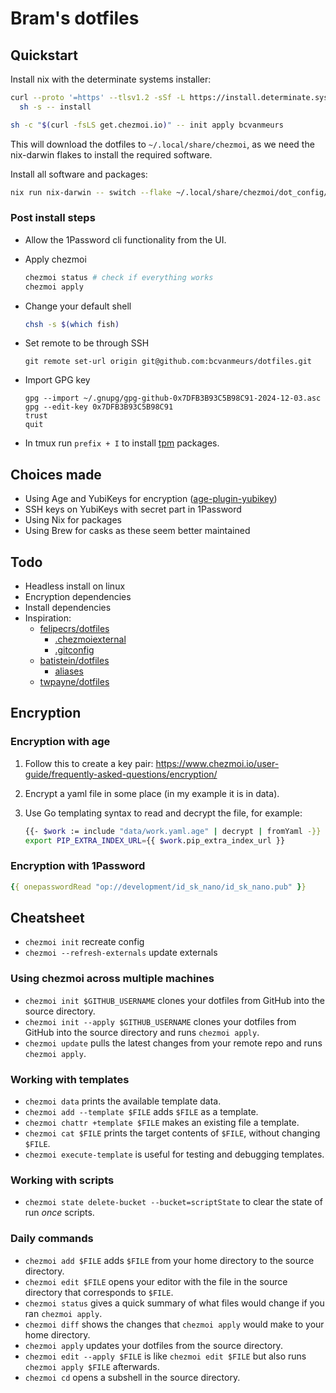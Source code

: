 # Bram's dotfiles

## Quickstart

Install nix with the determinate systems installer:

```bash
curl --proto '=https' --tlsv1.2 -sSf -L https://install.determinate.systems/nix | \
  sh -s -- install
```

```bash
sh -c "$(curl -fsLS get.chezmoi.io)" -- init apply bcvanmeurs
```

This will download the dotfiles to `~/.local/share/chezmoi`,
as we need the nix-darwin flakes to install the required software.

Install all software and packages:

```bash
nix run nix-darwin -- switch --flake ~/.local/share/chezmoi/dot_config/nix-darwin
```

### Post install steps

- Allow the 1Password cli functionality from the UI.
- Apply chezmoi

  ```bash
  chezmoi status # check if everything works
  chezmoi apply
  ```

- Change your default shell

  ```bash
  chsh -s $(which fish)
  ```

- Set remote to be through SSH

  ```fish
  git remote set-url origin git@github.com:bcvanmeurs/dotfiles.git
  ```

- Import GPG key

  ```fish
  gpg --import ~/.gnupg/gpg-github-0x7DFB3B93C5B98C91-2024-12-03.asc
  gpg --edit-key 0x7DFB3B93C5B98C91
  trust
  quit
  ```

- In tmux run `prefix + I` to install [tpm](https://github.com/tmux-plugins/tpm) packages.

## Choices made

- Using Age and YubiKeys for encryption ([age-plugin-yubikey](https://github.com/str4d/age-plugin-yubikey))
- SSH keys on YubiKeys with secret part in 1Password
- Using Nix for packages
- Using Brew for casks as these seem better maintained

## Todo

- Headless install on linux
- Encryption dependencies
- Install dependencies
- Inspiration:
  - [felipecrs/dotfiles](https://github.com/felipecrs/dotfiles)
    - [.chezmoiexternal](https://github.com/felipecrs/dotfiles/blob/master/home/.chezmoiexternal.yaml)
    - [.gitconfig](https://github.com/felipecrs/dotfiles/blob/master/home/dot_gitconfig.tmpl)
  - [batistein/dotfiles](https://github.com/batistein/dotfiles)
    - [aliases](https://github.com/batistein/dotfiles/blob/master/dot_zsh/alias.zsh)
  - [twpayne/dotfiles](https://github.com/twpayne/dotfiles)

## Encryption

### Encryption with age

1. Follow this to create a key pair: <https://www.chezmoi.io/user-guide/frequently-asked-questions/encryption/>
2. Encrypt a yaml file in some place (in my example it is in data).
3. Use Go templating syntax to read and decrypt the file, for example:

   ```bash
   {{- $work := include "data/work.yaml.age" | decrypt | fromYaml -}}
   export PIP_EXTRA_INDEX_URL={{ $work.pip_extra_index_url }}
   ```

### Encryption with 1Password

```yaml
{{ onepasswordRead "op://development/id_sk_nano/id_sk_nano.pub" }}
```

## Cheatsheet

- `chezmoi init` recreate config
- `chezmoi --refresh-externals` update externals

### Using chezmoi across multiple machines

- `chezmoi init $GITHUB_USERNAME` clones your dotfiles from GitHub into the source directory.
- `chezmoi init --apply $GITHUB_USERNAME` clones your dotfiles from GitHub into the source directory and runs `chezmoi apply`.
- `chezmoi update` pulls the latest changes from your remote repo and runs `chezmoi apply`.

### Working with templates

- `chezmoi data` prints the available template data.
- `chezmoi add --template $FILE` adds `$FILE` as a template.
- `chezmoi chattr +template $FILE` makes an existing file a template.
- `chezmoi cat $FILE` prints the target contents of `$FILE`, without changing `$FILE`.
- `chezmoi execute-template` is useful for testing and debugging templates.

### Working with scripts

- `chezmoi state delete-bucket --bucket=scriptState` to clear the state of run _once_ scripts.

### Daily commands

- `chezmoi add $FILE` adds `$FILE` from your home directory to the source directory.
- `chezmoi edit $FILE` opens your editor with the file in the source directory that corresponds to `$FILE`.
- `chezmoi status` gives a quick summary of what files would change if you ran `chezmoi apply`.
- `chezmoi diff` shows the changes that `chezmoi apply` would make to your home directory.
- `chezmoi apply` updates your dotfiles from the source directory.
- `chezmoi edit --apply $FILE` is like `chezmoi edit $FILE` but also runs `chezmoi apply $FILE` afterwards.
- `chezmoi cd` opens a subshell in the source directory.
